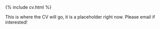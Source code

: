  {% include cv.html %}

This is where the CV will go, it is a placeholder right now.  Please email if interested!

